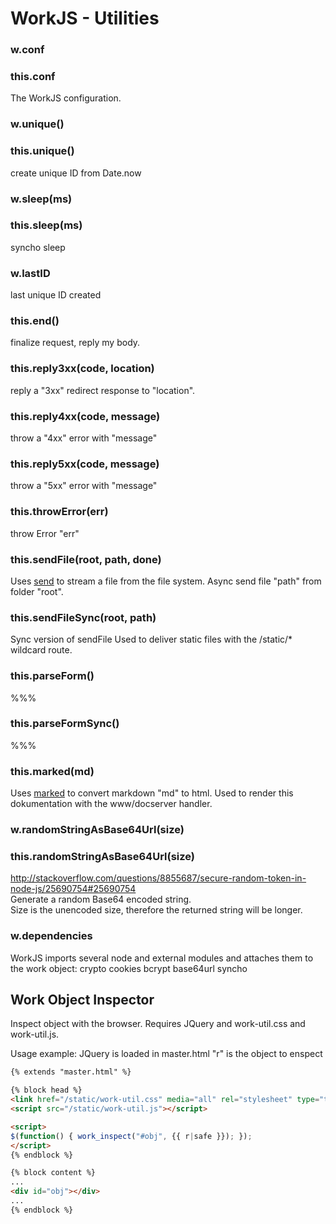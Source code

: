 <h1>WorkJS - Utilities</h1>

### w.conf
### this.conf

The WorkJS configuration.

### w.unique()
### this.unique()
create unique ID from Date.now

### w.sleep(ms)
### this.sleep(ms)
syncho sleep

### w.lastID
last unique ID created

### this.end()
finalize request, reply my body.

### this.reply3xx(code, location)
reply a "3xx" redirect response to "location".

### this.reply4xx(code, message)
throw a "4xx" error with "message"

### this.reply5xx(code, message)
throw a "5xx" error with "message"

### this.throwError(err)
throw Error "err"

### this.sendFile(root, path, done)
Uses [send](https://github.com/pillarjs/send) to stream a file from the file system.
Async send file "path" from folder "root".

### this.sendFileSync(root, path)
Sync version of sendFile
Used to deliver static files with the /static/* wildcard route.

### this.parseForm()
%%%

### this.parseFormSync()
%%%

### this.marked(md)
Uses [marked](https://github.com/chjj/marked) to convert markdown "md" to html.
Used to render this dokumentation with the www/docserver handler.

### w.randomStringAsBase64Url(size)
### this.randomStringAsBase64Url(size)
http://stackoverflow.com/questions/8855687/secure-random-token-in-node-js/25690754#25690754<br>
Generate a random Base64 encoded string.<br>
Size is the unencoded size, therefore the returned string will be longer.

### w.dependencies
WorkJS imports several node and external modules and attaches them to the work object:
crypto cookies bcrypt base64url syncho

## Work Object Inspector
Inspect object with the browser.
Requires JQuery and work-util.css and work-util.js.

Usage example:
JQuery is loaded in master.html
"r" is the object to enspect



~~~html
{% extends "master.html" %}

{% block head %}
<link href="/static/work-util.css" media="all" rel="stylesheet" type="text/css" />
<script src="/static/work-util.js"></script>

<script>
$(function() { work_inspect("#obj", {{ r|safe }}); });
</script>
{% endblock %}

{% block content %}
...
<div id="obj"></div>
...
{% endblock %}
~~~
